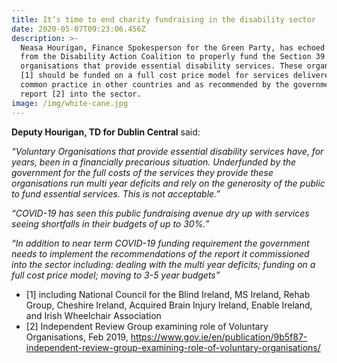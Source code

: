 ```yaml
---
title: It’s time to end charity fundraising in the disability sector
date: 2020-05-07T09:23:06.456Z
description: >-
  Neasa Hourigan, Finance Spokesperson for the Green Party, has echoed calls
  from the Disability Action Coalition to properly fund the Section 39
  organisations that provide essential disability services. These organisations
  [1] should be funded on a full cost price model for services delivered as is
  common practice in other countries and as recommended by the government’s own
  report [2] into the sector.
image: /img/white-cane.jpg
---
```

**Deputy Hourigan, TD for Dublin Central** said:

_“Voluntary Organisations that provide essential disability services have, for years, been in a financially precarious situation. Underfunded by the government for the full costs of the services they provide these organisations run multi year deficits and rely on the generosity of the public to fund essential services. This is not acceptable.”_

_“COVID-19 has seen this public fundraising avenue dry up with services seeing shortfalls in their budgets of up to 30%.”_

_“In addition to near term COVID-19 funding requirement the government needs to implement the recommendations of the report it commissioned into the sector including: dealing with the multi year deficits; funding on a full cost price model; moving to 3-5 year budgets”_



* \[1] including National Council for the Blind Ireland, MS Ireland, Rehab Group, Cheshire Ireland, Acquired Brain Injury Ireland, Enable Ireland, and Irish Wheelchair Association
* \[2] Independent Review Group examining role of Voluntary Organisations, Feb 2019, https://www.gov.ie/en/publication/9b5f87-independent-review-group-examining-role-of-voluntary-organisations/
